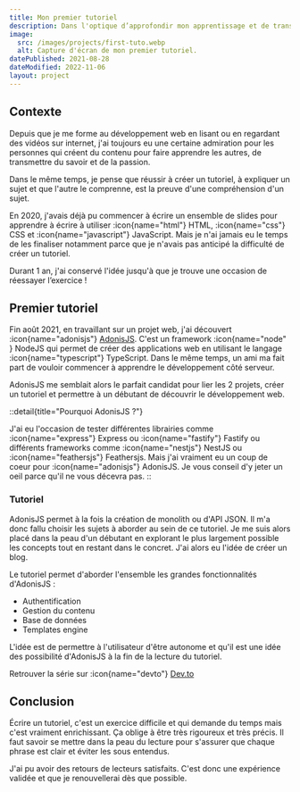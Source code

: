 ```yaml
---
title: Mon premier tutoriel
description: Dans l'optique d’approfondir mon apprentissage et de transmettre mes connaissances, je me suis livré à l'exercice que je considère comme le plus exigent. 
image:
  src: /images/projects/first-tuto.webp
  alt: Capture d'écran de mon premier tutoriel.
datePublished: 2021-08-28
dateModified: 2022-11-06
layout: project
---
```


## Contexte

Depuis que je me forme au développement web en lisant ou en regardant des vidéos sur internet, j'ai toujours eu une certaine admiration pour les personnes qui créent du contenu pour faire apprendre les autres, de transmettre du savoir et de la passion.

Dans le même temps, je pense que réussir à créer un tutoriel, à expliquer un sujet et que l'autre le comprenne, est la preuve d'une compréhension d'un sujet.

En 2020, j'avais déjà pu commencer à écrire un ensemble de slides pour apprendre à écrire à utiliser :icon{name="html"} HTML, :icon{name="css"} CSS et :icon{name="javascript"} JavaScript. Mais je n'ai jamais eu le temps de les finaliser notamment parce que je n'avais pas anticipé la difficulté de créer un tutoriel.

Durant 1 an, j'ai conservé l'idée jusqu'à que je trouve une occasion de réessayer l’exercice !

## Premier tutoriel

Fin août 2021, en travaillant sur un projet web, j'ai découvert :icon{name="adonisjs"} [AdonisJS](https://adonisjs.com). C'est un framework :icon{name="node" } NodeJS qui permet de créer des applications web en utilisant le langage :icon{name="typescript"} TypeScript. Dans le même temps, un ami ma fait part de vouloir commencer à apprendre le développement côté serveur.

AdonisJS me semblait alors le parfait candidat pour lier les 2 projets, créer un tutoriel et permettre à un débutant de découvrir le développement web.

::detail{title="Pourquoi AdonisJS ?"}

J'ai eu l'occasion de tester différentes librairies comme :icon{name="express"} Express ou :icon{name="fastify"} Fastify ou différents frameworks comme :icon{name="nestjs"} NestJS ou :icon{name="feathersjs"} Feathersjs. Mais j'ai vraiment eu un coup de coeur pour :icon{name="adonisjs"} AdonisJS. Je vous conseil d'y jeter un oeil parce qu'il ne vous décevra pas.
::

### Tutoriel

AdonisJS permet à la fois la création de monolith ou d'API JSON. Il m'a donc fallu choisir les sujets à aborder au sein de ce tutoriel. Je me suis alors placé dans la peau d'un débutant en explorant le plus largement possible les concepts tout en restant dans le concret. J'ai alors eu l'idée de créer un blog.

Le tutoriel permet d'aborder l'ensemble les grandes fonctionnalités d'AdonisJS :

- Authentification
- Gestion du contenu
- Base de données
- Templates engine

L'idée est de permettre à l'utilisateur d'être autonome et qu'il est une idée des possibilité d'AdonisJS à la fin de la lecture du tutoriel.

Retrouver la série sur :icon{name="devto"} [Dev.to](https://dev.to/barbapapazes/objectifs-et-mise-en-route-creer-un-blog-avec-adonis-20lg)

## Conclusion

Écrire un tutoriel, c'est un exercice difficile et qui demande du temps mais c'est vraiment enrichissant. Ça oblige à être très rigoureux et très précis. Il faut savoir se mettre dans la peau du lecture pour s'assurer que chaque phrase est clair et éviter les sous entendus.

J'ai pu avoir des retours de lecteurs satisfaits. C'est donc une expérience validée et que je renouvellerai dès que possible.
